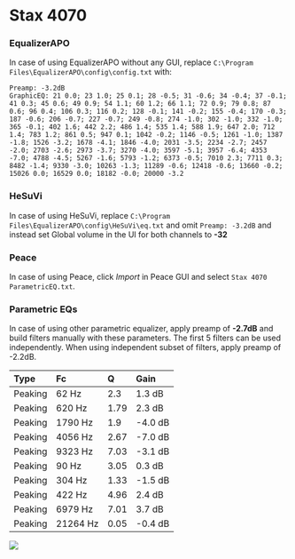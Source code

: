 # Stax 4070

### EqualizerAPO
In case of using EqualizerAPO without any GUI, replace `C:\Program Files\EqualizerAPO\config\config.txt`
with:
```
Preamp: -3.2dB
GraphicEQ: 21 0.0; 23 1.0; 25 0.1; 28 -0.5; 31 -0.6; 34 -0.4; 37 -0.1; 41 0.3; 45 0.6; 49 0.9; 54 1.1; 60 1.2; 66 1.1; 72 0.9; 79 0.8; 87 0.6; 96 0.4; 106 0.3; 116 0.2; 128 -0.1; 141 -0.2; 155 -0.4; 170 -0.3; 187 -0.6; 206 -0.7; 227 -0.7; 249 -0.8; 274 -1.0; 302 -1.0; 332 -1.0; 365 -0.1; 402 1.6; 442 2.2; 486 1.4; 535 1.4; 588 1.9; 647 2.0; 712 1.4; 783 1.2; 861 0.5; 947 0.1; 1042 -0.2; 1146 -0.5; 1261 -1.0; 1387 -1.8; 1526 -3.2; 1678 -4.1; 1846 -4.0; 2031 -3.5; 2234 -2.7; 2457 -2.0; 2703 -2.6; 2973 -3.7; 3270 -4.0; 3597 -5.1; 3957 -6.4; 4353 -7.0; 4788 -4.5; 5267 -1.6; 5793 -1.2; 6373 -0.5; 7010 2.3; 7711 0.3; 8482 -1.4; 9330 -3.0; 10263 -1.3; 11289 -0.6; 12418 -0.6; 13660 -0.2; 15026 0.0; 16529 0.0; 18182 -0.0; 20000 -3.2
```

### HeSuVi
In case of using HeSuVi, replace `C:\Program Files\EqualizerAPO\config\HeSuVi\eq.txt` and omit `Preamp:
-3.2dB` and instead set Global volume in the UI for both channels to **-32**

### Peace
In case of using Peace, click *Import* in Peace GUI and select `Stax 4070 ParametricEQ.txt`.

### Parametric EQs
In case of using other parametric equalizer, apply preamp of **-2.7dB** and build filters manually
with these parameters. The first 5 filters can be used independently.
When using independent subset of filters, apply preamp of -2.2dB.

| Type    | Fc       |    Q | Gain    |
|:--------|:---------|:-----|:--------|
| Peaking | 62 Hz    | 2.3  | 1.3 dB  |
| Peaking | 620 Hz   | 1.79 | 2.3 dB  |
| Peaking | 1790 Hz  | 1.9  | -4.0 dB |
| Peaking | 4056 Hz  | 2.67 | -7.0 dB |
| Peaking | 9323 Hz  | 7.03 | -3.1 dB |
| Peaking | 90 Hz    | 3.05 | 0.3 dB  |
| Peaking | 304 Hz   | 1.33 | -1.5 dB |
| Peaking | 422 Hz   | 4.96 | 2.4 dB  |
| Peaking | 6979 Hz  | 7.01 | 3.7 dB  |
| Peaking | 21264 Hz | 0.05 | -0.4 dB |

![](https://raw.githubusercontent.com/jaakkopasanen/AutoEq/master/results/innerfidelity/sbaf-serious/Stax%204070/Stax%204070.png)